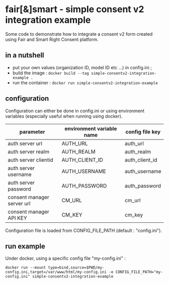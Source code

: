 # fair[&]smart - simple consent v2 integration example

Some code to demonstrate how to integrate a consent v2 form created using Fair and Smart Right Consent platform.

## in a nutshell
* put your own values (organization ID, model ID etc ...) in config.ini ;
* build the image : `docker build --tag simple-consentv2-integration-example .`
* run the container : `docker run simple-consentv2-integration-example`

## configuration
Configuration can either be done in config.ini or using environment variables (especially useful when running using
docker).

| parameter                  | environment variable name  | config file key | 
|----------------------------|---|-----------------|
| auth server url            | AUTH_URL | auth_url        |
| auth server realm          | AUTH_REALM | auth_realm      |
| auth server clientid       | AUTH_CLIENT_ID | auth_client_id  |
| auth server username       | AUTH_USERNAME | auth_username   |
| auth server password       | AUTH_PASSWORD | auth_password   |
| consent manager server url | CM_URL | cm_url          |
| consent manager API KEY | CM_KEY | cm_key          |

Configuration file is loaded from CONFIG_FILE_PATH (default : "config.ini"). 
 
## run example
Under docker, using a specific config file "my-config.ini" :

`docker run --mount type=bind,source=$PWD/my-config.ini,target=/var/www/html/my-config.ini -e CONFIG_FILE_PATH="my-config.ini" simple-consentv2-integration-example`

